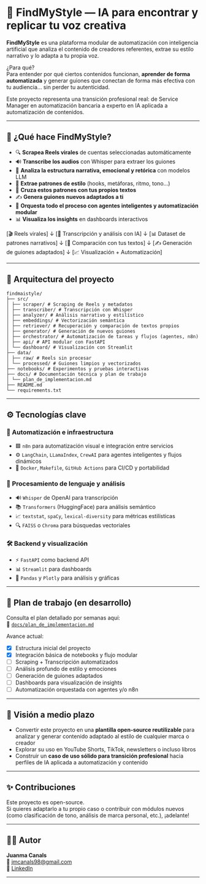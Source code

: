 # 🎯 FindMyStyle — IA para encontrar y replicar tu voz creativa

**FindMyStyle** es una plataforma modular de automatización con inteligencia artificial que analiza el contenido de creadores referentes, extrae su estilo narrativo y lo adapta a tu propia voz.

¿Para qué?  
Para entender por qué ciertos contenidos funcionan, **aprender de forma automatizada** y generar guiones que conectan de forma más efectiva con tu audiencia… sin perder tu autenticidad.

Este proyecto representa una transición profesional real: de Service Manager en automatización bancaria a experto en IA aplicada a automatización de contenidos.

---

## 🧠 ¿Qué hace FindMyStyle?

- 🔍 **Scrapea Reels virales** de cuentas seleccionadas automáticamente  
- 🔊 **Transcribe los audios** con Whisper para extraer los guiones  
- 🧠 **Analiza la estructura narrativa, emocional y retórica** con modelos LLM  
- 🧩 **Extrae patrones de estilo** (hooks, metáforas, ritmo, tono...)  
- 🧬 **Cruza estos patrones con tus propios textos**  
- ✍️ **Genera guiones nuevos adaptados a ti**  
- 🦾 **Orquesta todo el proceso con agentes inteligentes y automatización modular**  
- 📊 **Visualiza los insights** en dashboards interactivos  

[🎬 Reels virales] 
    ↓
[🧠 Transcripción y análisis con IA]
    ↓
[📊 Dataset de patrones narrativos]
    ↓
[🧬 Comparación con tus textos]
    ↓
[✍️ Generación de guiones adaptados]
    ↓
[📈 Visualización + Automatización]

---

## 🧩 Arquitectura del proyecto
```plaintext
findmaistyle/
├── src/
│ ├── scraper/ # Scraping de Reels y metadatos
│ ├── transcriber/ # Transcripción con Whisper
│ ├── analyzer/ # Análisis narrativo y estilístico
│ ├── embeddings/ # Vectorización semántica
│ ├── retriever/ # Recuperación y comparación de textos propios
│ ├── generator/ # Generación de nuevos guiones
│ ├── orchestrator/ # Automatización de tareas y flujos (agentes, n8n)
│ ├── api/ # API modular con FastAPI
│ └── dashboard/ # Visualización con Streamlit
├── data/
│ ├── raw/ # Reels sin procesar
│ └── processed/ # Guiones limpios y vectorizados
├── notebooks/ # Experimentos y pruebas interactivas
├── docs/ # Documentación técnica y plan de trabajo
│ └── plan_de_implementacion.md
├── README.md
└── requirements.txt

```
---
## ⚙️ Tecnologías clave

### 🔧 Automatización e infraestructura

- 🟩 `n8n` para automatización visual e integración entre servicios  
- ⚙️ `LangChain`, `LLamaIndex`, `CrewAI` para agentes inteligentes y flujos dinámicos  
- 🐳 `Docker`, `Makefile`, `GitHub Actions` para CI/CD y portabilidad  

### 🧠 Procesamiento de lenguaje y análisis

- 🔊 `Whisper` de OpenAI para transcripción  
- 📚 `Transformers` (HuggingFace) para análisis semántico  
- 📈 `textstat`, `spaCy`, `lexical-diversity` para métricas estilísticas  
- 🔍 `FAISS` o `Chroma` para búsquedas vectoriales  

### 🛠️ Backend y visualización

- ⚡ `FastAPI` como backend API  
- 📊 `Streamlit` para dashboards  
- 🐍 `Pandas` y `Plotly` para análisis y gráficas  

---

## 🔄 Plan de trabajo (en desarrollo)

Consulta el plan detallado por semanas aquí:  
📄 [`docs/plan_de_implementacion.md`](docs/plan_de_implementacion.md)

Avance actual:

- [x] Estructura inicial del proyecto  
- [x] Integración básica de notebooks y flujo modular  
- [ ] Scraping + Transcripción automatizados  
- [ ] Análisis profundo de estilo y emociones  
- [ ] Generación de guiones adaptados  
- [ ] Dashboards para visualización de insights  
- [ ] Automatización orquestada con agentes y/o n8n  

---

## 🚀 Visión a medio plazo

- Convertir este proyecto en una **plantilla open-source reutilizable** para analizar y generar contenido adaptado al estilo de cualquier marca o creador  
- Explorar su uso en YouTube Shorts, TikTok, newsletters o incluso libros  
- Construir un **caso de uso sólido para transición profesional** hacia perfiles de IA aplicada a automatización y contenido  

---

## ✨ Contribuciones

Este proyecto es open-source.  
Si quieres adaptarlo a tu propio caso o contribuir con módulos nuevos (como clasificación de tono, análisis de marca personal, etc.), ¡adelante!

---
## 👨‍💻 Autor

**Juanma Canals**  
📧 jmcanals98@gmail.com  
🔗 [LinkedIn](https://www.linkedin.com/in/juan-manuel-canals/)

---
